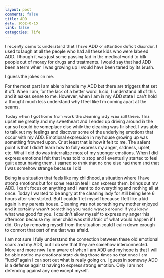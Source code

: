 ```yaml
--- 
layout: post
comments: false
title: ADD
date: 2002-8-15
link: false
categories: life
---
```

I recently came to understand that I have ADD or attention deficit disorder. I used to laugh at all the people who had all these kids who were labeled ADD. I though it was just some passing fad in the medical world to bilk people out of money for drugs and treatments. I would say that had ADD been a term when I was growing up I would have been tarred by its brush.

I guess the jokes on me.

For the most part I am able to handle my ADD but there are triggers that set it off. When I am, for the lack of a better word, lucid, I understand all of this and it makes sense to me. However, when I am in my ADD state I can't hold a thought much less understand why I feel like I'm coming apart at the seams.

Today when I got home from work the cleaning lady was still there. This upset me greatly and my sweetheart and I ended up driving around in the car so I could be someplace else while the cleaning was finished. I was able to talk out my feelings and discover some of the underlying emotions that occur with my ADD. Emotional expression in my house growing up was something frowned upon. Or at least that is how it felt to me. The salient point is that I didn't learn how to fully express my anger, sadness, upset, etc. What I did do was internalize most of my stronger emotions. When I did express emotions I felt that I was told to stop and I eventually started to feel guilt about having them. I started to think that no one else had them and that I was somehow strange because I did.

Being in a situation that feels like my childhood, a situation where I have strong emotions but for some reason feel I can express them, brings out my ADD. I can't focus on anything and I want to do everything and nothing all at once. Today I wanted to be angry at the cleaning lady for still being here 6 hours after she started. But I couldn't let myself because I felt like a kid again in my parents house. Cleaning was not something my mother enjoyed and it certainly wasn't something you made waves around, if you knew what was good for you. I couldn't allow myself to express my anger this afternoon because my inner child was still afraid of what would happen if I did. Only by removing myself from the situation could I calm down enough to comfort that part of me that was afraid.

I am not sure I fully understand the connection between these old emotional scars and my ADD, but I do see that they are somehow interconnected. More and more now I am aware of when I am ADD and my hope is that I will be able notice my emotional state during those times so that once I am "lucid" again I can sort out what is really going on. I guess in someway ADD is a defense against having to express strong emotion. Only I am not defending against any one except myself.
